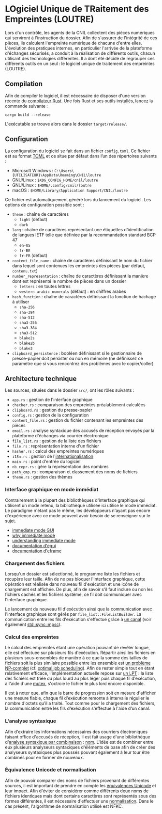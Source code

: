# LOgiciel Unique de TRaitement des Empreintes (LOUTRE)

Lors d'un contrôle, les agents de la CNIL collectent des pièces numériques qui serviront à l'instruction du dossier. Afin de s'assurer de l'intégrité de ces pièces, ils calculent l'empreinte numérique de chacune d'entre elles. L'évolution des pratiques internes, en particulier l'arrivée de la plateforme d'échanges sécurisés, a conduit à la réalisation de différents outils, chacun utilisant des technologies différentes. Il a dont été décidé de regrouper ces différents outils en un seul : le logiciel unique de traitement des empreintes (LOUTRE).


## Compilation

Afin de compiler le logiciel, il est nécessaire de disposer d'une version récente du [compilateur Rust](https://www.rust-lang.org/tools/install). Une fois Rust et ses outils installés, lancez la commande suivante :

```
cargo build --release
```

L'exécutable se trouve alors dans le dossier `target/release/`.


## Configuration

La configuration du logiciel se fait dans un fichier `config.toml`. Ce fichier est au format [TOML](https://toml.io/fr/) et ce situe par défaut dans l’un des répertoires suivants :

- Microsoft Windows : `C:\Users\{UTILISATEUR}\AppData\Roaming\CNIL\loutre`
- GNU/Linux : `$XDG_CONFIG_HOME/cnil/loutre`
- GNU/Linux : `$HOME/.config/cnil/loutre`
- macOS : `$HOME/Library/Application Support/CNIL/loutre`

Ce fichier est automatiquement généré lors du lancement du logiciel. Les options de configuration possible sont :

- `theme` : chaîne de caractères
  * `light` (défaut)
  * `dark`
- `lang` : chaîne de caractères représentant une étiquettes d’identification de langues IETF telle que définiee par la recommandation standard BCP 47
  * `en-US`
  * `fr-BE`
  * `fr-FR` (défaut)
- `content_file_name` : chaîne de caractères définissant le nom du fichier dans lequel sont contenues les empreintes des pièces (par défaut, `contenu.txt`)
- `number_representation` : chaîne de caractères définissant la manière dont est représenté le nombre de pièces dans un dossier
  * `letters` : en toutes lettres
  * `western arabic numerals` (défaut) : en chiffres arabes
- `hash_function` : chaîne de caractères définissant la fonction de hachage à utiliser
  * `sha-256`
  * `sha-384`
  * `sha-512`
  * `sha3-256`
  * `sha3-384`
  * `sha3-512`
  * `blake2s`
  * `blake2b`
  * `blake3`
- `clipboard_persistence` : booléen définissant si le gestionnaire de presse-papier doit persister ou non en mémoire (ne définissez ce paramètre que si vous rencontrez des problèmes avec le copier/coller)


## Architecture technique

Les sources, situées dans le dossier `src/`, ont les rôles suivants :

- `app.rs` : gestion de l'interface graphique
- `checker.rs` : comparaison des empreintes préalablement calculées
- `clipboard.rs` : gestion du presse-papier
- `config.rs` : gestion de la configuration
- `content_file.rs` : gestion du fichier contenant les empreintes des pièces
- `email.rs` : analyse syntaxique des accusés de réception envoyés par la plateforme d'échanges via courrier électronique
- `file_list.rs` : gestion de la liste des fichiers
- `file.rs` : représentation interne d'un fichier
- `hasher.rs` : calcul des empreintes numériques
- `i18n.rs` : gestion de l'[internationalisation](https://fr.wikipedia.org/wiki/Internationalisation_(informatique))
- `main.rs` : point d'entrée du logiciel
- `nb_repr.rs` : gère la représentation des nombres
- `path_cmp.rs` : comparaison et classement des noms de fichiers
- `theme.rs` : gestion des thèmes

### Interface graphique en mode immédiat

Contrairement à la plupart des bibliothèques d'interface graphique qui utilisent un mode retenu, la bibliothèque utilisée ici utilise le mode immédiat. Le paradigme n'étant pas le même, les développeurs n'ayant pas encore d'expérience avec ce mode peuvent avoir besoin de se renseigner sur le sujet.

- [immediate mode GUI](https://en.wikipedia.org/wiki/Immediate_mode_GUI)
- [why immediate mode](https://github.com/emilk/egui#why-immediate-mode)
- [understanding immediate mode](https://docs.rs/egui/latest/egui/#understanding-immediate-mode)
- [documentation d'egui](https://docs.rs/egui/latest/egui/)
- [documentation d'eframe](https://docs.rs/eframe/latest/eframe/)

### Chargement des fichiers

Lorsqu'un dossier est sélectionné, le programme liste les fichiers et récupère leur taille. Afin de ne pas bloquer l'interface graphique, cette opération est réalisée dans nouveau fil d'exécution et une icône de chargement est affichée. De plus, afin de savoir s'il faut inclure ou non les fichiers cachés et les fichiers système, ce fil doit communiquer avec l'interface graphique.

Le lancement du nouveau fil d'exécution ainsi que la communication avec l'interface graphique sont gérés par `file_list::FileListBuilder`. La communication entre les fils d'exécution s'effectue grâce à [un canal](https://jimskapt.github.io/rust-book-fr/ch16-02-message-passing.html) (voir également [std::sync::mpsc](https://doc.rust-lang.org/std/sync/mpsc/index.html)).

### Calcul des empreintes

Le calcul des empreintes étant une opération pouvant de révéler longue, elle est effectuée sur plusieurs fils d'exécution. Répartir ainsi les fichiers en plusieurs sous-ensembles de manière à ce que la somme des tailles de fichiers soit la plus similaire possible entre les ensemble est [un problème NP-complet](https://en.wikipedia.org/wiki/Partition_problem) (cf. [optimal job scheduling](https://en.wikipedia.org/wiki/Optimal_job_scheduling)). Afin de rester simple tout en étant relativement efficace, l'implémentation actuelle repose sur [un LPT](https://en.wikipedia.org/wiki/Longest-processing-time-first_scheduling) : la liste des fichiers est triée du plus lourd au plus léger puis chaque fil d'exécution, à l'aide d'une [mutex](https://doc.rust-lang.org/std/sync/struct.Mutex.html), s'octroie le fichier le plus lord encore disponible.

Il est à noter que, afin que la barre de progression soit en mesure d'afficher une mesure fiable, chaque fil d'exécution remonte à intervalle régulier le nombre d'octets qu'il a traité. Tout comme pour le chargement des fichiers, la communication entre les fils d'exécution s'effectue à l'aide d'un canal.

### L'analyse syntaxique

Afin d'extraire les informations nécessaires des courriers électroniques faisant office d'accusés de réception, il est fait usage d'une bibliothèque d'[analyse syntaxique par combinaison](https://en.wikipedia.org/wiki/Parser_combinator) : [nom](https://github.com/Geal/nom). L'idée est de combiner entre eux plusieurs analyseurs syntaxiques d'éléments de base afin de créer des analyseurs syntaxiques plus poussés pouvant également à leur tour être combinés pour en former de nouveaux.

### Équivalence Unicode et normalisation

Afin de pouvoir comparer des noms de fichiers provenant de différentes sources, il est important de prendre en compte les [équivalences Unicode](https://fr.wikipedia.org/wiki/%C3%89quivalence_Unicode) et leur impact. Afin d'éviter de considérer comme différents deux noms de fichiers identiques mais dont certains caractères sont représentés sous des formes différentes, il est nécessaire d'effectuer une [normalisation](https://fr.wikipedia.org/wiki/Normalisation_Unicode). Dans le cas présent, l'algorithme de normalisation utilisé est NFKC.
